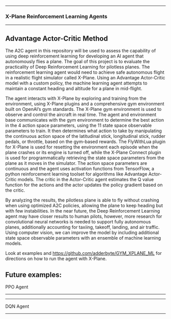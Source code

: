 ----------------------------
### X-Plane Reinforcement Learning Agents
-----------------------------
Advantage Actor-Critic Method
-----------------------------
The A2C agent in this repository will be used to assess the capability of using deep reinforcement learning for developing an AI agent that autonomously flies a plane. The goal of this project is to evaluate the practicality of Deep Reinforcement Learning for pilotless planes. The reinforcement learning agent would need to achieve safe autonomous flight in a realistic flight simulator called X-Plane. Using an Advantage Actor-Critic model with a custom policy, the machine learning agent attempts to maintain a constant heading and altitude for a plane in mid-flight. 

The agent interacts with X-Plane by exploring and training from the environment, using X-Plane plugins and a comprehensive gym environment built on OpenAI’s gym standards. The X-Plane gym environment is used to observe and control the aircraft in real time. The agent and environment base communicates with the gym environment to determine the best action in the 4 action space parameters, using the 11 state space observable parameters to train. It then determines what action to take by manipulating the continuous action space of the latitudinal stick, longitudinal stick, rudder pedals, or throttle, based on the gym-based rewards. The FlyWithLua plugin for X-Plane is used for resetting the environment each episode when the plane crashes or its engine is turned off, while the X-Plane Connect plugin is used for programmatically retrieving the state space parameters from the plane as it moves in the simulator. The action space parameters are continuous and the agent uses activation functions from TensorFlow, a python reinforcement learning toolset for algorithms like Advantage Actor-Critic models. The critic in the Actor-Critic agent estimates the Q value function for the actions and the actor updates the policy gradient based on the critic. 

By analyzing the results, the pilotless plane is able to fly without crashing when using optimized A2C policies, allowing the plane to keep heading but with few instabilities. In the near future, the Deep Reinforcement Learning agent may have closer results to human pilots, however, more research for convolutional neural networks is needed to support fully autonomous planes, additionally accounting for taxiing, takeoff, landing, and air traffic. Using computer vision, we can improve the model by including additional state space observable parameters with an ensemble of machine learning models.

Look at examples and https://github.com/adderbyte/GYM_XPLANE_ML for directions on how to run the agent with X-Plane.

Future examples:
---------------------------
PPO Agent
___________________________

___________________________
DQN Agent
___________________________
